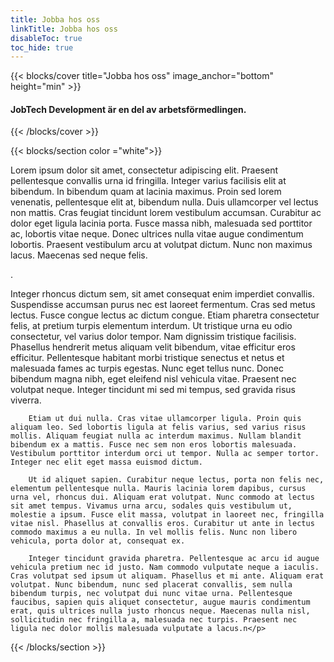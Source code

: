 ```yaml
---
title: Jobba hos oss
linkTitle: Jobba hos oss
disableToc: true
toc_hide: true
---
```


{{< blocks/cover title="Jobba hos oss" image_anchor="bottom" height="min" >}}

<h4>JobTech Development är en del av arbetsförmedlingen.</h4>

{{< /blocks/cover >}}







{{< blocks/section color ="white">}}

<div class="col-12 mx-auto">
<!--<h1 class="text-center">This is hhhhh section</h1>-->
 <p>Lorem ipsum dolor sit amet, consectetur adipiscing elit. Praesent pellentesque convallis urna id fringilla. Integer varius facilisis elit at bibendum. In bibendum quam at lacinia maximus. Proin sed lorem venenatis, pellentesque elit at, bibendum nulla. Duis ullamcorper vel lectus non mattis. Cras feugiat tincidunt lorem vestibulum accumsan. Curabitur ac dolor eget ligula lacinia porta. Fusce massa nibh, malesuada sed porttitor ac, lobortis vitae neque. Donec ultrices nulla vitae augue condimentum lobortis. Praesent vestibulum arcu at volutpat dictum. Nunc non maximus lacus. Maecenas sed neque felis.
    
.</p>

 <p>    Integer rhoncus dictum sem, sit amet consequat enim imperdiet convallis. Suspendisse accumsan purus nec est laoreet fermentum. Cras sed metus lectus. Fusce congue lectus ac dictum congue. Etiam pharetra consectetur felis, at pretium turpis elementum interdum. Ut tristique urna eu odio consectetur, vel varius dolor tempor. Nam dignissim tristique facilisis. Phasellus hendrerit metus aliquam velit bibendum, vitae efficitur eros efficitur. Pellentesque habitant morbi tristique senectus et netus et malesuada fames ac turpis egestas. Nunc eget tellus nunc. Donec bibendum magna nibh, eget eleifend nisl vehicula vitae. Praesent nec volutpat neque. Integer tincidunt mi sed mi tempus, sed gravida risus viverra.
        
        Etiam ut dui nulla. Cras vitae ullamcorper ligula. Proin quis aliquam leo. Sed lobortis ligula at felis varius, sed varius risus mollis. Aliquam feugiat nulla ac interdum maximus. Nullam blandit bibendum ex a mattis. Fusce nec sem non eros lobortis malesuada. Vestibulum porttitor interdum orci ut tempor. Nulla ac semper tortor. Integer nec elit eget massa euismod dictum.
        
        Ut id aliquet sapien. Curabitur neque lectus, porta non felis nec, elementum pellentesque nulla. Mauris lacinia lorem dapibus, cursus urna vel, rhoncus dui. Aliquam erat volutpat. Nunc commodo at lectus sit amet tempus. Vivamus urna arcu, sodales quis vestibulum ut, molestie a ipsum. Fusce elit massa, volutpat in laoreet nec, fringilla vitae nisl. Phasellus at convallis eros. Curabitur ut ante in lectus commodo maximus a eu nulla. In vel mollis felis. Nunc non libero vehicula, porta dolor at, consequat ex.
        
        Integer tincidunt gravida pharetra. Pellentesque ac arcu id augue vehicula pretium nec id justo. Nam commodo vulputate neque a iaculis. Cras volutpat sed ipsum ut aliquam. Phasellus et mi ante. Aliquam erat volutpat. Nunc bibendum, nunc sed placerat convallis, sem nulla bibendum turpis, nec volutpat dui nunc vitae urna. Pellentesque faucibus, sapien quis aliquet consectetur, augue mauris condimentum erat, quis ultrices nulla justo rhoncus neque. Maecenas nulla nisl, sollicitudin nec fringilla a, malesuada nec turpis. Praesent nec ligula nec dolor mollis malesuada vulputate a lacus.n</p>

</div>

{{< /blocks/section >}}


                                                                                                                                                                                                                                                                                                                                                                                                                                                                                                                                  
                                       
                                       
                                       
                                       
                                       
                                       
                                       
                                       
                                       
                                       
                                       
                                       
                                       
                                       
                                       
                                       
                                       
                                                                                                                                                                                                                                                                                                                                                                                                                                                                                                                                                                                                                                                           